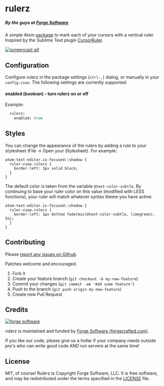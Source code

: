 # rulerz

##### By the guys at [Forge Software](http://www.forgecrafted.com/)

A simple Atom [package](https://atom.io/packages/rulerz) to mark each of your cursors with a vertical ruler. Inspired by the Sublime Text plugin [CursorRuler](https://github.com/icylace/CursorRuler).

[![screencast gif](https://cloud.githubusercontent.com/assets/281467/5994471/d3648c72-aa42-11e4-8916-bdd4705ed55c.gif)](http://www.forgecrafted.com)

## Configuration

Configure rulerz in the package settings (`ctrl-,`) dialog, or manually in your `config.cson`. The following settings are currently supported:

#### enabled (*boolean*) - turn rulerz on or off

Example:

```coffee
  rulerz:
    enabled: true
```

## Styles

You can change the appearance of the rulers by adding a rule to your stylesheet (File -> Open your Stylesheet). For example:

```less
atom-text-editor.is-focused::shadow {
  ruler-view.rulerz {
    border-left: 1px solid black;
  }
}
```

The default color is taken from the variable `@text-color-subtle`. By continuing to base your ruler color on this value (modified with LESS functions), your ruler will match whatever syntax theme you have active:

```less
atom-text-editor.is-focused::shadow {
  ruler-view.rulerz {
    border-left: 1px dotted fade(mix(@text-color-subtle, limegreen), 5%);
  }
}
```

## Contributing

Please [report any issues on Github](https://github.com/forgecrafted/rulerz/issues).

Patches welcome and encouraged.

1. Fork it
2. Create your feature branch (`git checkout -b my-new-feature`)
3. Commit your changes (`git commit -am 'Add some feature'`)
4. Push to the branch (`git push origin my-new-feature`)
5. Create new Pull Request

## Credits

[![forge software](http://www.forgecrafted.com/logo.png)](http://www.forgecrafted.com)

rulerz is maintained and funded by [Forge Software (forgecrafted.com)](http://www.forgecrafted.com).

If you like our code, please give us a hollar if your company needs outside pro's who can write good code AND run servers at the same time!

## License

MIT, of course! Rulerz is Copyright Forge Software, LLC. It is free software, and may be redistributed under the terms specified in the [LICENSE](LICENSE.md) file.
